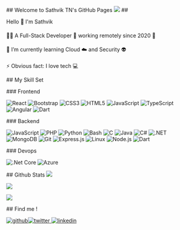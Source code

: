 \## Welcome to Sathvik TN's GitHub Pages ![](https://github.dev/SathvikTn/SathvikTn/blob/2ace155bd69ffe422bce11b66b5fc2df946ec5d6/sathviktn_banner_5sec.gif) ##

Hello 👋 I'm Sathvik

####

👨‍💻 A Full-Stack Developer 🏡 working remotely since 2020 🚀

####

🌱 I’m currently learning Cloud ☁️ and Security 👽

####

⚡ Obvious fact: I love tech 💻

  
\## My Skill Set

\### Frontend

![React](https://profilinator.rishav.dev/skills-assets/react-original-wordmark.svg) ![Bootstrap](https://profilinator.rishav.dev/skills-assets/bootstrap-plain.svg) ![CSS3](https://profilinator.rishav.dev/skills-assets/css3-original-wordmark.svg) ![HTML5](https://profilinator.rishav.dev/skills-assets/html5-original-wordmark.svg) ![JavaScript](https://profilinator.rishav.dev/skills-assets/javascript-original.svg) ![TypeScript](https://profilinator.rishav.dev/skills-assets/typescript-original.svg) ![Angular](https://profilinator.rishav.dev/skills-assets/angularjs-original.svg) ![Dart](https://profilinator.rishav.dev/skills-assets/dartlang-icon.svg)

\### Backend

![JavaScript](https://profilinator.rishav.dev/skills-assets/javascript-original.svg) ![PHP](https://profilinator.rishav.dev/skills-assets/php-original.svg) ![Python](https://profilinator.rishav.dev/skills-assets/python-original.svg) ![Bash](https://profilinator.rishav.dev/skills-assets/gnu_bash-icon.svg) ![C](https://profilinator.rishav.dev/skills-assets/c-original.svg) ![Java](https://profilinator.rishav.dev/skills-assets/java-original-wordmark.svg) ![C#](https://profilinator.rishav.dev/skills-assets/csharp-original.svg) ![.NET](https://profilinator.rishav.dev/skills-assets/dot-net-original-wordmark.svg) ![MongoDB](https://profilinator.rishav.dev/skills-assets/mongodb-original-wordmark.svg) ![Git](https://profilinator.rishav.dev/skills-assets/git-scm-icon.svg) ![Express.js](https://profilinator.rishav.dev/skills-assets/express-original-wordmark.svg) ![Linux](https://profilinator.rishav.dev/skills-assets/linux-original.svg) ![Node.js](https://profilinator.rishav.dev/skills-assets/nodejs-original-wordmark.svg) ![Dart](https://profilinator.rishav.dev/skills-assets/dartlang-icon.svg)

\### Devops

![.Net Core](https://profilinator.rishav.dev/skills-assets/dotnetcore.png) ![Azure](https://profilinator.rishav.dev/skills-assets/microsoft_azure-icon.svg)

  
\## Github Stats ![](https://github-readme-stats.vercel.app/api/top-langs/?username=Sathviktn&theme=dark&hide_border=true&layout=compact)

![](https://github-readme-stats.vercel.app/api?username=SathvikTn&show_icons=true&theme=dark&count_private=true&hide_border=true)

![](https://github-readme-streak-stats.herokuapp.com/?user=SathvikTn&theme=dark&count_private=true)

  
\## Find me !

 [![github](https://img.shields.io/badge/github-%2324292e.svg?&style=for-the-badge&logo=github&logoColor=white)](https://github.com/SathvikTn)[![twitter](https://img.shields.io/badge/twitter-%2300acee.svg?&style=for-the-badge&logo=twitter&logoColor=white) ](https://twitter.com/Sathzz104)[![linkedin](https://img.shields.io/badge/linkedin-%231E77B5.svg?&style=for-the-badge&logo=linkedin&logoColor=white)](https://linkedin.com/in/sathviktn)